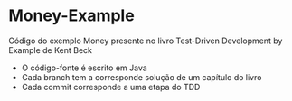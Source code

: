 # Money-Example

Código do exemplo Money presente no livro Test-Driven Development by Example de Kent Beck

* O código-fonte é escrito em Java
* Cada branch tem a corresponde solução de um capítulo do livro
* Cada commit corresponde a uma etapa do TDD
